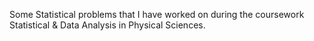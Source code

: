 Some Statistical problems that I have worked on during the coursework Statistical & Data Analysis in Physical Sciences.
